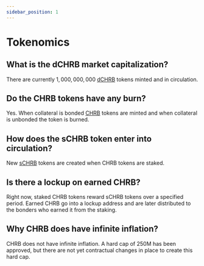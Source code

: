 ```yaml
---
sidebar_position: 1
---
```


# Tokenomics

## What is the dCHRB market capitalization?

There are currently $1,000,000,000$ [dCHRB](/docs/about/terminology#dchrb) tokens minted and in circulation.

## Do the CHRB tokens have any burn?

Yes. When collateral is bonded [CHRB](/docs/about/terminology#chrb) tokens are minted and when collateral is unbonded the token is burned.

## How does the sCHRB token enter into circulation?

New [sCHRB](/docs/about/terminology#schrb) tokens are created when CHRB tokens are staked.

## Is there a lockup on earned CHRB?

Right now, staked CHRB tokens reward sCHRB tokens over a specified period. Earned CHRB go into a lockup address and are later distributed to the bonders who earned it from the staking.

## Why CHRB does have infinite inflation?

CHRB does not have infinite inflation. A hard cap of $250$M has been approved, but there are not yet contractual changes in place to create this hard cap.
